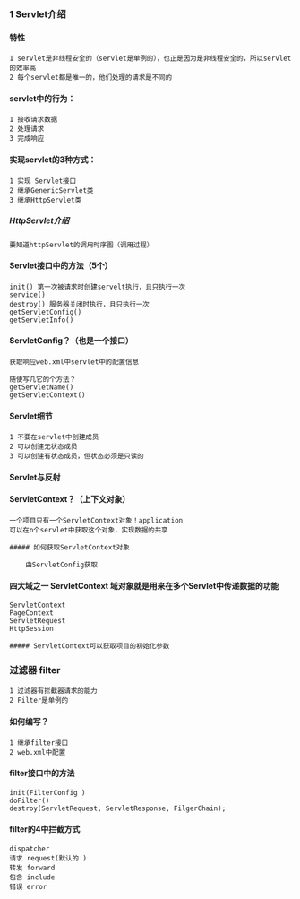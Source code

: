 ### 1 Servlet介绍

#### 特性
	1 servlet是非线程安全的（servlet是单例的），也正是因为是非线程安全的，所以servlet的效率高
	2 每个servlet都是唯一的，他们处理的请求是不同的
	
#### servlet中的行为：
	1 接收请求数据
	2 处理请求
	3 完成响应
	
#### 实现servlet的3种方式：
	1 实现 Servlet接口
	2 继承GenericServlet类
	3 继承HttpServlet类
##### HttpServlet介绍
	要知道httpServlet的调用时序图（调用过程）
	
	
	
#### Servlet接口中的方法（5个）
	init() 第一次被请求时创建servelt执行，且只执行一次
	service()
	destroy() 服务器关闭时执行，且只执行一次
	getServletConfig()
	getServletInfo()
	
#### ServletConfig？（也是一个接口）
	获取响应web.xml中servlet中的配置信息
	
	随便写几它的个方法？
	getServletName()
	getServletContext()
	
#### Servlet细节

	1 不要在servlet中创建成员
	2 可以创建无状态成员
	3 可以创建有状态成员，但状态必须是只读的
	
#### Servlet与反射

#### ServletContext？（上下文对象）

	一个项目只有一个ServletContext对象！application
	可以在n个servlet中获取这个对象，实现数据的共享
	
	##### 如何获取ServletContext对象
		
		由ServletConfig获取
	
#### 四大域之一 ServletContext 域对象就是用来在多个Servlet中传递数据的功能
	
	ServletContext
	PageContext
	ServletRequest
	HttpSession
	
	##### ServletContext可以获取项目的初始化参数
	
	
### 过滤器 filter

	1 过滤器有拦截器请求的能力
	2 Filter是单例的 
	
#### 如何编写？
	1 继承filter接口
	2 web.xml中配置
	
#### filter接口中的方法

	init(FilterConfig )
	doFilter()
	destroy(ServletRequest, ServletResponse, FilgerChain);
	
#### filter的4中拦截方式
	dispatcher
	请求 request(默认的 )
	转发 forward
	包含 include
	错误 error
	
	 
	
	
	
	

	